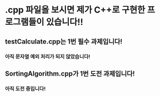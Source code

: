 # .cpp 파일을 보시면 제가 C++로 구현한 프로그램들이 있습니다!!

## testCalculate.cpp는 1번 필수 과제입니다!
### 아직 문자열 예외 처리가 되지 않았습니다!

## SortingAlgorithm.cpp가 1번 도전 과제입니다!
### 아직 도전 중입니다!

